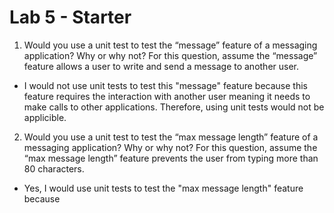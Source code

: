 # Lab 5 - Starter
1. Would you use a unit test to test the “message” feature of a messaging application? Why or why not? For this question, assume the “message” feature allows a user to write and send a message to another user.
- I would not use unit tests to test this "message" feature because this feature requires the interaction with another user meaning it needs to make calls to other applications. Therefore, using unit tests would not be applicible. 
2. Would you use a unit test to test the “max message length” feature of a messaging application? Why or why not? For this question, assume the “max message length” feature prevents the user from typing more than 80 characters.
- Yes, I would use unit tests to test the "max message length" feature because 